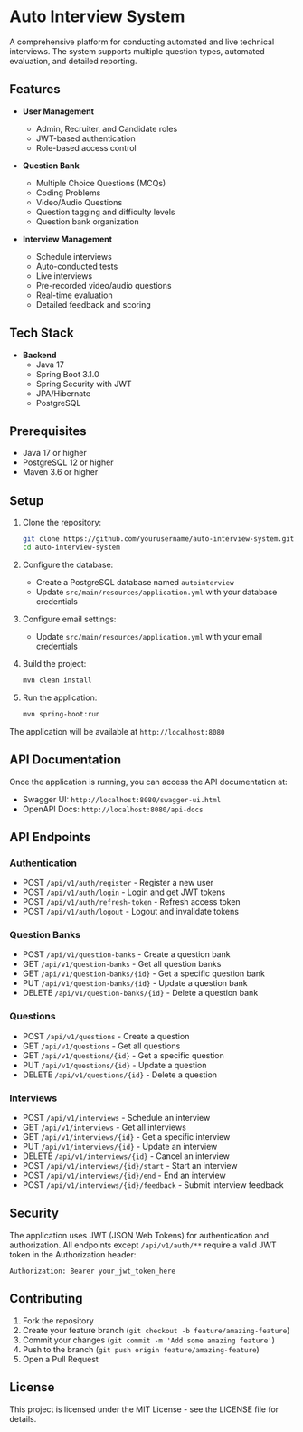 # Auto Interview System

A comprehensive platform for conducting automated and live technical interviews. The system supports multiple question types, automated evaluation, and detailed reporting.

## Features

- **User Management**
  - Admin, Recruiter, and Candidate roles
  - JWT-based authentication
  - Role-based access control

- **Question Bank**
  - Multiple Choice Questions (MCQs)
  - Coding Problems
  - Video/Audio Questions
  - Question tagging and difficulty levels
  - Question bank organization

- **Interview Management**
  - Schedule interviews
  - Auto-conducted tests
  - Live interviews
  - Pre-recorded video/audio questions
  - Real-time evaluation
  - Detailed feedback and scoring

## Tech Stack

- **Backend**
  - Java 17
  - Spring Boot 3.1.0
  - Spring Security with JWT
  - JPA/Hibernate
  - PostgreSQL

## Prerequisites

- Java 17 or higher
- PostgreSQL 12 or higher
- Maven 3.6 or higher

## Setup

1. Clone the repository:
   ```bash
   git clone https://github.com/yourusername/auto-interview-system.git
   cd auto-interview-system
   ```

2. Configure the database:
   - Create a PostgreSQL database named `autointerview`
   - Update `src/main/resources/application.yml` with your database credentials

3. Configure email settings:
   - Update `src/main/resources/application.yml` with your email credentials

4. Build the project:
   ```bash
   mvn clean install
   ```

5. Run the application:
   ```bash
   mvn spring-boot:run
   ```

The application will be available at `http://localhost:8080`

## API Documentation

Once the application is running, you can access the API documentation at:
- Swagger UI: `http://localhost:8080/swagger-ui.html`
- OpenAPI Docs: `http://localhost:8080/api-docs`

## API Endpoints

### Authentication
- POST `/api/v1/auth/register` - Register a new user
- POST `/api/v1/auth/login` - Login and get JWT tokens
- POST `/api/v1/auth/refresh-token` - Refresh access token
- POST `/api/v1/auth/logout` - Logout and invalidate tokens

### Question Banks
- POST `/api/v1/question-banks` - Create a question bank
- GET `/api/v1/question-banks` - Get all question banks
- GET `/api/v1/question-banks/{id}` - Get a specific question bank
- PUT `/api/v1/question-banks/{id}` - Update a question bank
- DELETE `/api/v1/question-banks/{id}` - Delete a question bank

### Questions
- POST `/api/v1/questions` - Create a question
- GET `/api/v1/questions` - Get all questions
- GET `/api/v1/questions/{id}` - Get a specific question
- PUT `/api/v1/questions/{id}` - Update a question
- DELETE `/api/v1/questions/{id}` - Delete a question

### Interviews
- POST `/api/v1/interviews` - Schedule an interview
- GET `/api/v1/interviews` - Get all interviews
- GET `/api/v1/interviews/{id}` - Get a specific interview
- PUT `/api/v1/interviews/{id}` - Update an interview
- DELETE `/api/v1/interviews/{id}` - Cancel an interview
- POST `/api/v1/interviews/{id}/start` - Start an interview
- POST `/api/v1/interviews/{id}/end` - End an interview
- POST `/api/v1/interviews/{id}/feedback` - Submit interview feedback

## Security

The application uses JWT (JSON Web Tokens) for authentication and authorization. All endpoints except `/api/v1/auth/**` require a valid JWT token in the Authorization header:

```
Authorization: Bearer your_jwt_token_here
```

## Contributing

1. Fork the repository
2. Create your feature branch (`git checkout -b feature/amazing-feature`)
3. Commit your changes (`git commit -m 'Add some amazing feature'`)
4. Push to the branch (`git push origin feature/amazing-feature`)
5. Open a Pull Request

## License

This project is licensed under the MIT License - see the LICENSE file for details.
